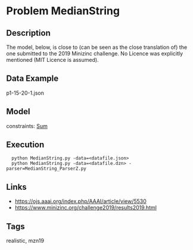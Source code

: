 # Problem MedianString
## Description
The model, below, is close to (can be seen as the close translation of) the one submitted to the 2019 Minizinc challenge.
No Licence was explicitly mentioned (MIT Licence is assumed).

## Data Example
  p1-15-20-1.json

## Model
  constraints: [Sum](http://pycsp.org/documentation/constraints/Sum)

## Execution
```
  python MedianString.py -data=<datafile.json>
  python MedianString.py -data=<datafile.dzn> -parser=MedianString_ParserZ.py
```

## Links
  - https://ojs.aaai.org/index.php/AAAI/article/view/5530
  - https://www.minizinc.org/challenge2019/results2019.html

## Tags
  realistic, mzn19
